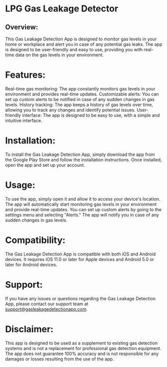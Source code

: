 # LPG Gas Leakage Detector

## Overview:
This Gas Leakage Detection App is designed to monitor gas levels in your home or workplace and alert you in case of any potential gas leaks. The app is designed to be user-friendly and easy to use, providing you with real-time data on the gas levels in your environment.

# Features:

Real-time gas monitoring: The app constantly monitors gas levels in your environment and provides real-time updates.
Customizable alerts: You can set up custom alerts to be notified in case of any sudden changes in gas levels.
History tracking: The app keeps a history of gas levels over time, allowing you to track any changes and identify potential issues.
User-friendly interface: The app is designed to be easy to use, with a simple and intuitive interface.

# Installation:
To install the Gas Leakage Detection App, simply download the app from the Google Play Store and follow the installation instructions. Once installed, open the app and set up your account.

# Usage:
To use the app, simply open it and allow it to access your device's location. The app will automatically start monitoring gas levels in your environment and provide real-time updates. You can set up custom alerts by going to the settings menu and selecting "Alerts." The app will notify you in case of any sudden changes in gas levels.

# Compatibility:
The Gas Leakage Detection App is compatible with both iOS and Android devices. It requires iOS 11.0 or later for Apple devices and Android 5.0 or later for Android devices.

# Support:
If you have any issues or questions regarding the Gas Leakage Detection App, please contact our support team at support@gasleakagedetectionapp.com.

# Disclaimer:
This app is designed to be used as a supplement to existing gas detection systems and is not a replacement for professional gas detection equipment. The app does not guarantee 100% accuracy and is not responsible for any damages or losses resulting from the use of the app.
